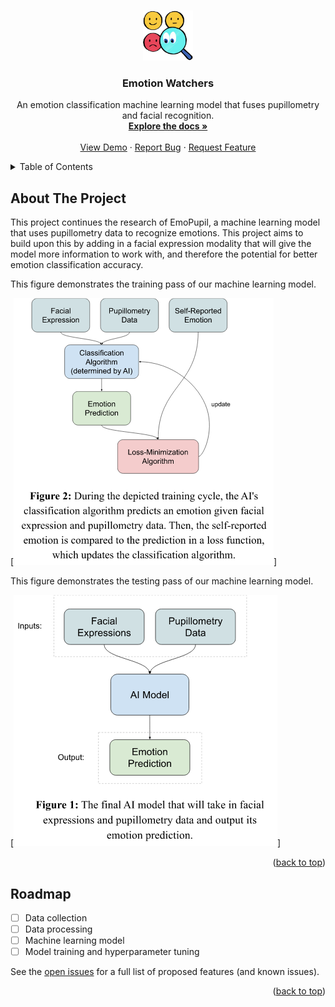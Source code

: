 <!-- Improved compatibility of back to top link: See: https://github.com/othneildrew/Best-README-Template/pull/73 -->
<a name="readme-top"></a>
<!--
*** Thanks for checking out the Best-README-Template. If you have a suggestion
*** that would make this better, please fork the repo and create a pull request
*** or simply open an issue with the tag "enhancement".
*** Don't forget to give the project a star!
*** Thanks again! Now go create something AMAZING! :D
-->



<!-- PROJECT SHIELDS -->
<!--
*** I'm using markdown "reference style" links for readability.
*** Reference links are enclosed in brackets [ ] instead of parentheses ( ).
*** See the bottom of this document for the declaration of the reference variables
*** for contributors-url, forks-url, etc. This is an optional, concise syntax you may use.
*** https://www.markdownguide.org/basic-syntax/#reference-style-links
-->
<!--
[![Contributors][contributors-shield]][contributors-url]
[![Forks][forks-shield]][forks-url]
[![Stargazers][stars-shield]][stars-url]
[![Issues][issues-shield]][issues-url]
[![MIT License][license-shield]][license-url]
[![LinkedIn][linkedin-shield]][linkedin-url]
-->



<!-- PROJECT LOGO -->
<br />
<div align="center">
  <a href="https://github.com/meriam04/emotion-watchers">
    <img src="images/logo.png" alt="Logo" width="80" height="80">
  </a>

<h3 align="center">Emotion Watchers</h3>

  <p align="center">
    An emotion classification machine learning model that fuses pupillometry and facial recognition.
    <br />
    <a href="https://github.com/meriam04/emotion-watchers"><strong>Explore the docs »</strong></a>
    <br />
    <br />
    <a href="https://github.com/meriam04/emotion-watchers">View Demo</a>
    ·
    <a href="https://github.com/meriam04/emotion-watchers/issues">Report Bug</a>
    ·
    <a href="https://github.com/meriam04/emotion-watchers/issues">Request Feature</a>
  </p>
</div>



<!-- TABLE OF CONTENTS -->
<details>
  <summary>Table of Contents</summary>
  <ol>
    <li>
      <a href="#about-the-project">About The Project</a>
      <!--
      <ul>
        <li><a href="#built-with">Built With</a></li>
      </ul>
      -->
    </li>
    <!--
    <li>
      <a href="#getting-started">Getting Started</a>
      <ul>
        <li><a href="#prerequisites">Prerequisites</a></li>
        <li><a href="#installation">Installation</a></li>
      </ul>
    </li>
    <li><a href="#usage">Usage</a></li>
    -->
    <li><a href="#roadmap">Roadmap</a></li>
    <!--
    <li><a href="#contributing">Contributing</a></li>
    <li><a href="#license">License</a></li>
    <li><a href="#contact">Contact</a></li>
    <li><a href="#acknowledgments">Acknowledgments</a></li>
    -->
  </ol>
</details>



<!-- ABOUT THE PROJECT -->
## About The Project

<!--
[![Emotion Watchers Screen Shot][product-screenshot]]
-->

This project continues the research of EmoPupil, a machine learning model that uses pupillometry data to recognize emotions. This project aims to build upon this by adding in a facial expression modality that will give the model more information to work with, and therefore the potential for better emotion classification accuracy.

This figure demonstrates the training pass of our machine learning model.

[![Training Pass][training-pass]]

This figure demonstrates the testing pass of our machine learning model.

[![Testing Pass][testing-pass]]

<p align="right">(<a href="#readme-top">back to top</a>)</p>

<!--

### Built With

* [![Next][Next.js]][Next-url]
* [![React][React.js]][React-url]
* [![Vue][Vue.js]][Vue-url]
* [![Angular][Angular.io]][Angular-url]
* [![Svelte][Svelte.dev]][Svelte-url]
* [![Laravel][Laravel.com]][Laravel-url]
* [![Bootstrap][Bootstrap.com]][Bootstrap-url]
* [![JQuery][JQuery.com]][JQuery-url]

<p align="right">(<a href="#readme-top">back to top</a>)</p>

-->

<!-- GETTING STARTED -->

<!--

## Getting Started

This is an example of how you may give instructions on setting up your project locally.
To get a local copy up and running follow these simple example steps.

### Prerequisites

This is an example of how to list things you need to use the software and how to install them.
* npm
  ```sh
  npm install npm@latest -g
  ```

### Installation

1. Get a free API Key at [https://example.com](https://example.com)
2. Clone the repo
   ```sh
   git clone https://github.com/meriam04/emotion-watchers.git
   ```
3. Install NPM packages
   ```sh
   npm install
   ```
4. Enter your API in `config.js`
   ```js
   const API_KEY = 'ENTER YOUR API';
   ```

<p align="right">(<a href="#readme-top">back to top</a>)</p>

-->

<!-- USAGE EXAMPLES -->

<!--

## Usage

Use this space to show useful examples of how a project can be used. Additional screenshots, code examples and demos work well in this space. You may also link to more resources.

_For more examples, please refer to the [Documentation](https://example.com)_

<p align="right">(<a href="#readme-top">back to top</a>)</p>

-->


<!-- ROADMAP -->
## Roadmap

- [ ] Data collection
- [ ] Data processing
- [ ] Machine learning model
- [ ] Model training and hyperparameter tuning

See the [open issues](https://github.com/meriam04/emotion-watchers/issues) for a full list of proposed features (and known issues).

<p align="right">(<a href="#readme-top">back to top</a>)</p>



<!-- CONTRIBUTING -->

<!--

## Contributing

Contributions are what make the open source community such an amazing place to learn, inspire, and create. Any contributions you make are **greatly appreciated**.

If you have a suggestion that would make this better, please fork the repo and create a pull request. You can also simply open an issue with the tag "enhancement".
Don't forget to give the project a star! Thanks again!

1. Fork the Project
2. Create your Feature Branch (`git checkout -b feature/AmazingFeature`)
3. Commit your Changes (`git commit -m 'Add some AmazingFeature'`)
4. Push to the Branch (`git push origin feature/AmazingFeature`)
5. Open a Pull Request

<p align="right">(<a href="#readme-top">back to top</a>)</p>

-->

<!-- LICENSE -->

<!--

## License

Distributed under the MIT License. See `LICENSE.txt` for more information.

<p align="right">(<a href="#readme-top">back to top</a>)</p>

-->

<!-- CONTACT -->

<!--

## Contact

Your Name - [@twitter_handle](https://twitter.com/twitter_handle) - email@email_client.com

Project Link: [https://github.com/meriam04/emotion-watchers](https://github.com/meriam04/emotion-watchers)

<p align="right">(<a href="#readme-top">back to top</a>)</p>

-->

<!-- ACKNOWLEDGMENTS -->

<!--

## Acknowledgments

* []()
* []()
* []()

<p align="right">(<a href="#readme-top">back to top</a>)</p>

-->

<!-- MARKDOWN LINKS & IMAGES -->
<!-- https://www.markdownguide.org/basic-syntax/#reference-style-links -->
[contributors-shield]: https://img.shields.io/github/contributors/meriam04/emotion-watchers.svg?style=for-the-badge
[contributors-url]: https://github.com/meriam04/emotion-watchers/graphs/contributors
[forks-shield]: https://img.shields.io/github/forks/meriam04/emotion-watchers.svg?style=for-the-badge
[forks-url]: https://github.com/meriam04/emotion-watchers/network/members
[stars-shield]: https://img.shields.io/github/stars/meriam04/emotion-watchers.svg?style=for-the-badge
[stars-url]: https://github.com/meriam04/emotion-watchers/stargazers
[issues-shield]: https://img.shields.io/github/issues/meriam04/emotion-watchers.svg?style=for-the-badge
[issues-url]: https://github.com/meriam04/emotion-watchers/issues
[license-shield]: https://img.shields.io/github/license/meriam04/emotion-watchers.svg?style=for-the-badge
[license-url]: https://github.com/meriam04/emotion-watchers/blob/master/LICENSE.txt
[linkedin-shield]: https://img.shields.io/badge/-LinkedIn-black.svg?style=for-the-badge&logo=linkedin&colorB=555
[linkedin-url]: https://linkedin.com/in/linkedin_username
[product-screenshot]: images/screenshot.png
[training-pass]: images/training.png
[testing-pass]: images/testing.png
[Next.js]: https://img.shields.io/badge/next.js-000000?style=for-the-badge&logo=nextdotjs&logoColor=white
[Next-url]: https://nextjs.org/
[React.js]: https://img.shields.io/badge/React-20232A?style=for-the-badge&logo=react&logoColor=61DAFB
[React-url]: https://reactjs.org/
[Vue.js]: https://img.shields.io/badge/Vue.js-35495E?style=for-the-badge&logo=vuedotjs&logoColor=4FC08D
[Vue-url]: https://vuejs.org/
[Angular.io]: https://img.shields.io/badge/Angular-DD0031?style=for-the-badge&logo=angular&logoColor=white
[Angular-url]: https://angular.io/
[Svelte.dev]: https://img.shields.io/badge/Svelte-4A4A55?style=for-the-badge&logo=svelte&logoColor=FF3E00
[Svelte-url]: https://svelte.dev/
[Laravel.com]: https://img.shields.io/badge/Laravel-FF2D20?style=for-the-badge&logo=laravel&logoColor=white
[Laravel-url]: https://laravel.com
[Bootstrap.com]: https://img.shields.io/badge/Bootstrap-563D7C?style=for-the-badge&logo=bootstrap&logoColor=white
[Bootstrap-url]: https://getbootstrap.com
[JQuery.com]: https://img.shields.io/badge/jQuery-0769AD?style=for-the-badge&logo=jquery&logoColor=white
[JQuery-url]: https://jquery.com 
